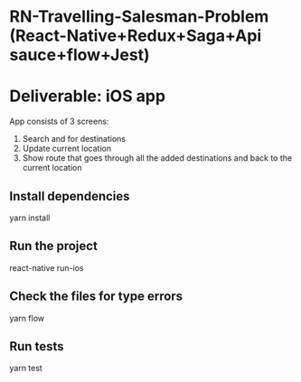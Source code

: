 # RN-Travelling-Salesman-Problem (React-Native+Redux+Saga+Api sauce+flow+Jest)

# Deliverable: iOS app
App consists of 3 screens:
1. Search and for destinations
2. Update current location
3. Show route that goes through all the added destinations and back to the current location 

## Install dependencies
yarn install

## Run the project
react-native run-ios

## Check the files for type errors
yarn flow

## Run tests
yarn test
